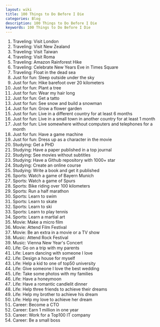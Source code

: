 ```yaml
---
layout: wiki
title: 100 Things to Do Before I Die
categories: Blog
description: 100 Things to Do Before I Die
keywords: 100 Things to Do Before I Die
---
```


1. Traveling: Visit London
2. Traveling: Visit New Zealand
3. Traveling: Visit Taiwan
4. Traveling: Visit Roma
5. Traveling: Amazon Rainforest Hike
6. Traveling: Celebrate New Years Eve in Times Square
7. Traveling: Float in the dead sea
8. Just for fun: Sleep outside under the sky
9. Just for fun: Hike barefoot over 20 kilometers
10. Just for fun: Plant a tree
11. Just for fun: Wear my hair long
12. Just for fun: Get a tatto
13. Just for fun: See snow and build a snowman
14. Just for fun: Grow a flower garden
15. Just for fun: Live in a different country for at least 6 months
16. Just for fun: Live in a small town in another country for at least 1 month
17. Just for fun: Live somewhere without computers and telephones for a month
18. Just for fun: Have a game machine
19. Just for fun: Dress up as a character in the movie
20. Studying: Get a PHD
21. Studying: Have a paper published in a top journal
22. Studying: See movies without subtitles
23. Studying: Have a Github repository with 1000+ star
24. Studying: Create an online course
25. Studying: Write a book and get it published
26. Sports: Watch a game of Bayern Munich
27. Sports: Watch a game of Spurs
28. Sports: Bike riding over 100 kilometers
29. Sports: Run a half marathon
30. Sports: Learn to swim
31. Sports: Learn to skate
32. Sports: Learn to ski
33. Sports: Learn to play tennis
34. Sports: Learn a martial art
35. Movie: Make a micro film
36. Movie: Attend Film Festival
37. Movie: Be an extra in a movie or  a TV show
38. Music: Attend Rock Festival
39. Music: Vienna New Year's Concert
40. Life: Go on a trip with my parents
41. Life: Learn dancing with someone I love
42. Life: Design a house for myself
43. Life: Help a kid to one of top50 university
44. Life: Give someone I love the best wedding
45. Life: Take some photos with my families
46. Life: Have a honeymoon
47. Life: Have a romantic candlelit dinner
48. Life: Help three friends to achieve their dreams
49. Life: Help my brother to achieve his dream
50. Life: Help my love to achieve her dream
51. Career: Become a CTO
52. Career: Earn 1 million in one year
53. Career: Work for a Top100 IT company
54. Career: Be a small boss